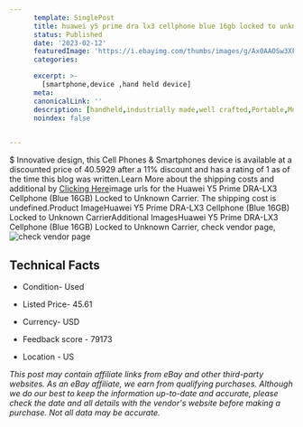 ```yaml
---
      template: SinglePost
      title: huawei y5 prime dra lx3 cellphone blue 16gb locked to unknown carrier
      status: Published
      date: '2023-02-12'
      featuredImage: 'https://i.ebayimg.com/thumbs/images/g/Ax0AAOSw3XFjtgFU/s-l225.jpg'
      categories: 

      excerpt: >-
        [smartphone,device ,hand held device]
      meta:
      canonicalLink: ''
      description: [handheld,industrially made,well crafted,Portable,Mobile,Compact,Convenient,Lightweight,Maneuverable,Man-portable,Miniature,Carriable,Hand-held,Light,Holdable,Transportable,Mobile device,Pocket-sized,On-the-go,Wireless,Cordless,Compact size,Convenient size, smartphone,device ,hand held device]
      noindex: false

        
---
```

$
    Innovative design, this Cell Phones & Smartphones device is available at a discounted price of 40.5929 after a 11% discount and has a rating of 1 as of the time this blog was written.Learn More about the shipping costs and additional by [Clicking Here](https://www.ebay.com/itm/175561229121?hash=item28e043c341%3Ag%3AAx0AAOSw3XFjtgFU&amdata=enc%3AAQAHAAAA0LZ569DPmDRpOBI%2FRossyDImnDji2qPNviUTE7W8el5ukAd7sFTEEwisbeCahVDQvxKB1pTNI%2FfYNaLWarbZRJ1KSy82XG5fKYWmWmqbxr9e%2F43dt8YLE57xvjXHbGPQNWkGuT4mPmcPBqLTXuHdJq8tQavhgNyPv8mXtVpq0I4j1SkgdasGLFy%2FgDxQ%2BNMIGlYZNL2adn06MUOmyH1bje1wiqtwmDHsl21c1%2FmbmM72OrsqpHFW8OvEr8bWI6YRhkUei14TZFwBSeMWOxYiZUQ%3D&mkevt=1&mkcid=1&mkrid=711-53200-19255-0&campid=%253CePNCampaignId%253E&customid=%253CreferenceId%253E&toolid=10049)image urls for the Huawei Y5 Prime DRA-LX3 Cellphone (Blue 16GB) Locked to Unknown Carrier. The shipping cost is undefined.Product ImageHuawei Y5 Prime DRA-LX3 Cellphone (Blue 16GB) Locked to Unknown CarrierAdditional ImagesHuawei Y5 Prime DRA-LX3 Cellphone (Blue 16GB) Locked to Unknown Carrier, check vendor page, ![check vendor page](https://origin-galleryplus.ebayimg.com/ws/web/175561229121_2_0_1/225x225.jpg)
    
    

 ## Technical Facts 



     
      

 - Condition- Used 


      

 - Listed Price- 45.61 


      

 - Currency- USD 


      

 - Feedback score - 79173 


      

 - Location - US 


      
      

 *_This post may contain affiliate links from eBay and other third-party websites. As an eBay affiliate, we earn from qualifying purchases. Although we do our best to keep the information up-to-date and accurate, please check the date and all details with the vendor's website before making a purchase. Not all data may be accurate._*



    
    
    
    
    